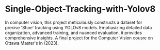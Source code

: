 # Single-Object-Tracking-with-Yolov8
In computer vision, this project meticulously constructs a dataset for precise 'Shoe' tracking using YOLOv8 models. Emphasizing detailed data organization, advanced training, and nuanced evaluation, it provides comprehensive insights. A final project for the Computer Vision  cousre on Ottawa Master's in (2023).
